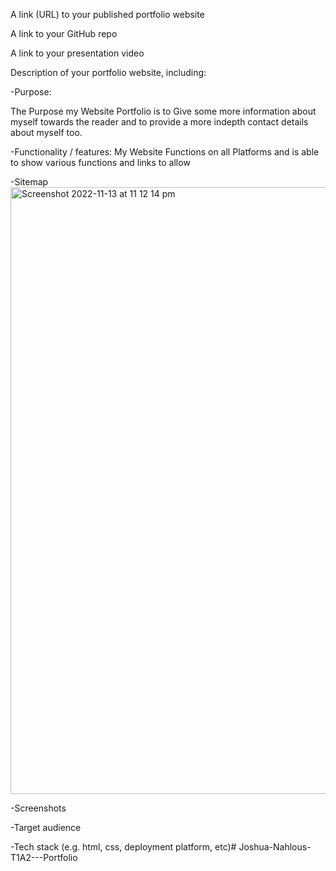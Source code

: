 A link (URL) to your published portfolio website



A link to your GitHub repo



A link to your presentation video



Description of your portfolio website, including:


-Purpose:

  The Purpose my Website Portfolio is to Give some more information about myself towards the reader and to provide a more indepth contact details about myself too.



-Functionality / features:
  My Website Functions on all Platforms and is able to show various functions and links to allow 


-Sitemap
<img width="971" alt="Screenshot 2022-11-13 at 11 12 14 pm" src="https://user-images.githubusercontent.com/114711696/201522021-d00379b6-9296-45c3-ba9e-568d4d314e37.png">

-Screenshots

-Target audience

-Tech stack (e.g. html, css, deployment platform, etc)# Joshua-Nahlous-T1A2---Portfolio
